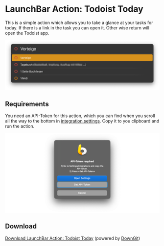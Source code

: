 # LaunchBar Action: Todoist Today

This is a simple action which allows you to take a glance at your tasks for today. If there is a link in the task you can open it. Other wise return will open the Todoist app. 
 
<img src="ttoday.png" width="600"/> 

## Requirements 

You need an API-Token for this action, which you can find when you scroll all the way to the bottom in [integration settings](https://todoist.com/app/settings/integrations). 
Copy it to you clipboard and run the action.

<img src="set_token.png" width="600"/> 

## Download

[Download LaunchBar Action: Todoist Today](https://minhaskamal.github.io/DownGit/#/home?url=https://github.com/Ptujec/LaunchBar/tree/master/Todoist-Today) (powered by [DownGit](https://github.com/MinhasKamal/DownGit))